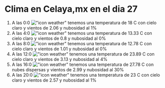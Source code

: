 # Clima en Celaya,mx en el dia 27

1. A las 0:0 !["icon weather"](http://openweathermap.org/img/w/01n.png) tenemos una temperatura de 18 C con cielo claro y  vientos de 2.06 y nubosidad al 1%
1. A las 4:0 !["icon weather"](http://openweathermap.org/img/w/01n.png) tenemos una temperatura de 13.33 C con cielo claro y  vientos de 0.8 y nubosidad al 0%
1. A las 8:0 !["icon weather"](http://openweathermap.org/img/w/01d.png) tenemos una temperatura de 12.78 C con cielo claro y  vientos de 1.01 y nubosidad al 0%
1. A las 12:0 !["icon weather"](http://openweathermap.org/img/w/01d.png) tenemos una temperatura de 23.89 C con cielo claro y  vientos de 3.13 y nubosidad al 4%
1. A las 16:0 !["icon weather"](http://openweathermap.org/img/w/03d.png) tenemos una temperatura de 27.78 C con nubes dispersas y  vientos de 2.99 y nubosidad al 30%
1. A las 20:0 !["icon weather"](http://openweathermap.org/img/w/01n.png) tenemos una temperatura de 23 C con cielo claro y  vientos de 2.57 y nubosidad al 1%
